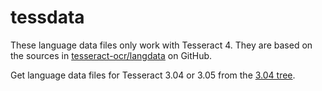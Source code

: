 tessdata
========

These language data files only work with Tesseract 4.
They are based on the sources in
[tesseract-ocr/langdata](https://github.com/tesseract-ocr/langdata) on GitHub.

Get language data files for Tesseract 3.04 or 3.05 from the
[3.04 tree](https://github.com/tesseract-ocr/tessdata/tree/3.04.00).
